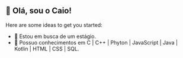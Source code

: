 ## 👋 Olá, sou o Caio! 


Here are some ideas to get you started:

- 🔭 Estou em busca de um estágio.
- 🌱 Possuo conhecimentos em C | C++ | Phyton | JavaScript | Java | Kotlin | HTML | CSS | SQL.

